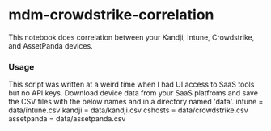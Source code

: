 # mdm-crowdstrike-correlation
This notebook does correlation between your Kandji, Intune, Crowdstrike, and AssetPanda devices.

### Usage
This script was written at a weird time when I had UI access to SaaS tools but no API keys.
Download device data from your SaaS platfroms and save the CSV files with the below names and in a directory named 'data'.
intune = data/intune.csv
kandji = data/kandji.csv
cshosts = data/crowdstrike.csv
assetpanda = data/assetpanda.csv
